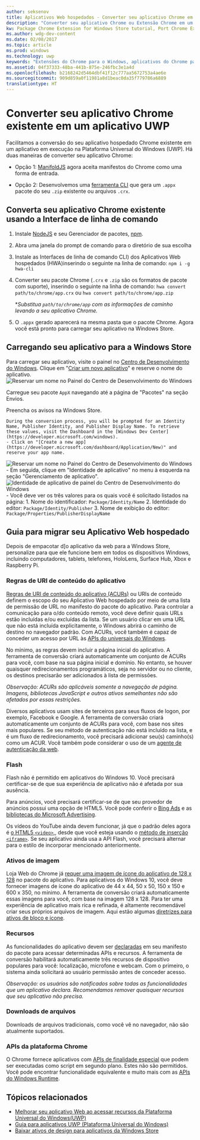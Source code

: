 ```yaml
---
author: seksenov
title: Aplicativos Web hospedados - Converter seu aplicativo Chrome em um aplicativo da Plataforma Universal do Windows
description: "Converter seu aplicativo Chrome ou Extensão Chrome em um aplicativo da Plataforma Universal do Windows (UWP) para a Windows Store."
kw: Package Chrome Extension for Windows Store tutorial, Port Chrome Extension to Windows 10, How to convert Chrome App to Windows, How to add Chrome Extension to Windows Store, hwa-cli, Hosted Web Apps Command Line Interface CLI Tool, Install Chrome Extension on Windows 10 Device, convert .crx to .AppX
ms.author: wdg-dev-content
ms.date: 02/08/2017
ms.topic: article
ms.prod: windows
ms.technology: uwp
keywords: "Extensões do Chrome para o Windows, aplicativos do Chrome para Windows, hwa-cli, converter .crx em .AppX"
ms.assetid: 04f37333-48ba-441b-875e-246fbc3e1a4d
ms.openlocfilehash: b2168242d5464dbf41f12c777aa5672753a4ae6e
ms.sourcegitcommit: 909d859a0f11981a8d1beac0da35f779786a6889
translationtype: HT
---
```

# <a name="convert-your-existing-chrome-app-to-a-uwp-app"></a>Converter seu aplicativo Chrome existente em um aplicativo UWP

Facilitamos a conversão do seu aplicativo hospedado Chrome existente em um aplicativo em execução na Plataforma Universal do Windows (UWP). Há duas maneiras de converter seu aplicativo Chrome:

- Opção 1: [ManifoldJS](http://manifoldjs.com/) agora aceita manifestos do Chrome como uma forma de entrada. 

- Opção 2: Desenvolvemos uma [ferramenta CLI](https://github.com/MicrosoftEdge/hwa-cli) que gera um `.appx` pacote do seu `.zip` existente ou arquivos `.crx`.

## <a name="convert-your-existing-chrome-app-using-the-command-line-interface"></a>Converta seu aplicativo Chrome existente usando a Interface de linha de comando

1. Instale [NodeJS](https://nodejs.org/en/) e seu Gerenciador de pacotes, [npm](https://www.npmjs.com/). 


2. Abra uma janela do prompt de comando para o diretório de sua escolha


3. Instale as Interfaces de linha de comando CLI) dos Aplicativos Web hospedados (HWA)inserindo o seguinte na linha de comando: `npm i -g hwa-cli`

4. Converter seu pacote Chrome (`.crx` e `.zip` são os formatos de pacote com suporte), inserindo o seguinte na linha de comando: `hwa convert path/to/chrome/app.crx` ou `hwa convert path/to/chrome/app.zip`

    **Substitua `path/to/chrome/app` com as informações de caminho levando a seu aplicativo Chrome.*
    
5. O `.appx` gerado aparecerá na mesma pasta que o pacote Chrome. Agora você está pronto para carregar seu aplicativo na Windows Store. 

## <a name="uploading-your-app-to-the-windows-store"></a>Carregando seu aplicativo para a Windows Store

Para carregar seu aplicativo, visite o painel no [Centro de Desenvolvimento do Windows](https://developer.microsoft.com/windows). Clique em "[Criar um novo aplicativo](https://developer.microsoft.com/dashboard/Application/New)" e reserve o nome do aplicativo.
![Reservar um nome no Painel do Centro de Desenvolvimento do Windows](images/hwa-to-uwp/reserve_a_name.png)


Carregue seu pacote `AppX` navegando até a página de "Pacotes" na seção Envios.

Preencha os avisos na Windows Store.

    During the conversion process, you will be prompted for an Identity Name, Publisher Identity, and Publisher Display Name. To retrieve these values, visit the Dashboard in the [Windows Dev Center](https://developer.microsoft.com/windows).
    - Click on "[Create a new app](https://developer.microsoft.com/dashboard/Application/New)" and reserve your app name.
![Reservar um nome no Painel do Centro de Desenvolvimento do Windows](images/hwa-to-uwp/reserve_a_name.png)
    - Em seguida, clique em "Identidade de aplicativo" no menu à esquerda na seção "Gerenciamento de aplicativo".
    ![Identidade de aplicativo de painel do Centro de Desenvolvimento do Windows](images/hwa-to-uwp/app_identity.png)
    - Você deve ver os três valores para os quais você é solicitado listados na página: 
        1. Nome do identificador: `Package/Identity/Name`
        2. Identidade do editor: `Package/Identity/Publisher`
        3. Nome de exibição do editor: `Package/Properties/PublisherDisplayName`


## <a name="guide-for-migrating-your-hosted-web-app"></a>Guia para migrar seu Aplicativo Web hospedado

Depois de empacotar d]o aplicativo da web para a Windows Store, personalize para que ele funcione bem em todos os dispositivos Windows, incluindo computadores, tablets, telefones, HoloLens, Surface Hub, Xbox e Raspberry Pi.

### <a name="application-content-uri-rules"></a>Regras de URI de conteúdo do aplicativo

[Regras de URI de conteúdo do aplicativo (ACURs)](./hwa-access-features.md) ou URIs de conteúdo definem o escopo do seu Aplicativo Web hospedado por meio de uma lista de permissão de URL no manifesto do pacote do aplicativo. Para controlar a comunicação para o/do conteúdo remoto, você deve definir quais URLs estão incluídas e/ou excluídas da lista. Se um usuário clicar em uma URL que não está incluída explicitamente, o Windows abrirá o caminho de destino no navegador padrão. Com ACURs, você também é capaz de conceder um acesso por URL às [APIs do universais do Windows](https://msdn.microsoft.com/library/windows/apps/br211377.aspx).

No mínimo, as regras devem incluir a página inicial do aplicativo. A ferramenta de conversão criará automaticamente um conjunto de ACURs para você, com base na sua página inicial e domínio. No entanto, se houver quaisquer redirecionamentos programáticos, seja no servidor ou no cliente, os destinos precisarão ser adicionados à lista de permissões.

*Observação: ACURs são aplicáveis somente a navegação de página. Imagens, bibliotecas JavaScript e outros ativos semelhantes não são afetados por essas restrições.*

Diversos aplicativos usam sites de terceiros para seus fluxos de logon, por exemplo, Facebook e Google. A ferramenta de conversão criará automaticamente um conjunto de ACURs para você, com base nos sites mais populares. Se seu método de autenticação não está incluído na lista, e é um fluxo de redirecionamento, você precisará adicionar seu(s) caminho(s) como um ACUR. Você também pode considerar o uso de um [agente de autenticação da web](./hwa-access-features.md).

### <a name="flash"></a>Flash

Flash não é permitido em aplicativos do Windows 10. Você precisará certificar-se de que sua experiência de aplicativo não é afetada por sua ausência.

Para anúncios, você precisará certificar-se de que seu provedor de anúncios possui uma opção de HTML5. Você pode conferir o [Bing Ads](https://bingads.microsoft.com/) e as [bibliotecas do Microsoft Advertising](../monetize/display-ads-in-your-app.md). 

Os vídeos do YouTube ainda devem funcionar, já que o padrão deles agora é [o HTML5 `<video>`,](http://youtube-eng.blogspot.com/2015/01/youtube-now-defaults-to-html5_27.html), desde que você esteja usando o [método de inserção `<iframe>`](https://developers.google.com/youtube/iframe_api_reference). Se seu aplicativo ainda usa a API Flash, você precisará alternar para o estilo de incorporar mencionado anteriormente.

### <a name="image-assets"></a>Ativos de imagem

Loja Web do Chrome já [requer uma imagem de ícone do aplicativo de 128 x 128](https://developer.chrome.com/webstore/images) no pacote do aplicativo. Para aplicativos do Windows 10, você deve fornecer imagens de ícone do aplicativo de 44 x 44, 50 x 50, 150 x 150 e 600 x 350, no mínimo. A ferramenta de conversão criará automaticamente essas imagens para você, com base na imagem 128 x 128. Para ter uma experiência de aplicativo mais rica e refinada, é altamente recomendável criar seus próprios arquivos de imagem. Aqui estão algumas [diretrizes para ativos de bloco e ícone](https://msdn.microsoft.com/library/windows/apps/mt412102.aspx).

### <a name="capabilities"></a>Recursos

As funcionalidades do aplicativo devem ser [declaradas](https://msdn.microsoft.com/windows/uwp/packaging/app-capability-declarations) em seu manifesto do pacote para acessar determinadas APIs e recursos. A ferramenta de conversão habilitará automaticamente três recursos de dispositivo populares para você: localização, microfone e webcam. Com o primeiro, o sistema ainda solicitará ao usuário permissão antes de conceder acesso.

*Observação: os usuários são notificados sobre todas as funcionalidades que um aplicativo declara. Recomendamos remover quaisquer recursos que seu aplicativo não precisa.*

### <a name="file-downloads"></a>Downloads de arquivos

Downloads de arquivos tradicionais, como você vê no navegador, não são atualmente suportados.

### <a name="chrome-platform-apis"></a>APIs da plataforma Chrome

O Chrome fornece aplicativos com [APIs de finalidade especial](https://developer.chrome.com/apps/api_index) que podem ser executadas como script em segundo plano. Estes não são permitidos. Você pode encontrar funcionalidade equivalente e muito mais com as [APIs do Windows Runtime](https://msdn.microsoft.com/library/windows/apps/br211377.aspx).

## <a name="related-topics"></a>Tópicos relacionados

- [Melhorar seu aplicativo Web ao acessar recursos da Plataforma Universal do Windows(UWP)](./hwa-access-features.md)
- [Guia para aplicativos UWP (Plataforma Universal do Windows)](http://go.microsoft.com/fwlink/p/?LinkID=397871)
- [Baixar ativos de design para aplicativos da Windows Store](https://msdn.microsoft.com/library/windows/apps/xaml/bg125377.aspx)
